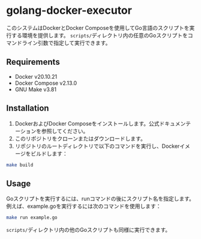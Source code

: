 # golang-docker-executor

このシステムはDockerとDocker Composeを使用してGo言語のスクリプトを実行する環境を提供します。
`scripts/`ディレクトリ内の任意のGoスクリプトをコマンドライン引数で指定して実行できます。

## Requirements

* Docker v20.10.21
* Docker Compose v2.13.0
* GNU Make v3.81

## Installation

1. DockerおよびDocker Composeをインストールします。公式ドキュメンテーションを参照してください。
2. このリポジトリをクローンまたはダウンロードします。
3. リポジトリのルートディレクトリで以下のコマンドを実行し、Dockerイメージをビルドします：
```bash
make build
```

## Usage

Goスクリプトを実行するには、runコマンドの後にスクリプト名を指定します。
例えば、example.goを実行するには次のコマンドを使用します：
```bash
make run example.go
```
`scripts/`ディレクトリ内の他のGoスクリプトも同様に実行できます。
